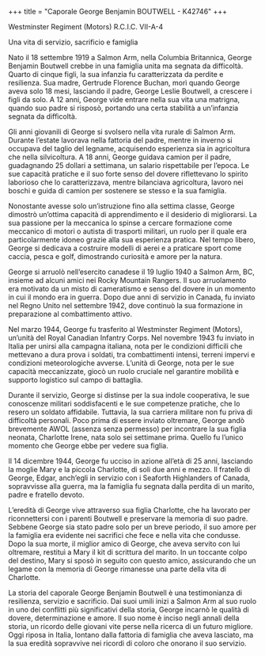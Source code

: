 +++
title = "Caporale George Benjamin BOUTWELL - K42746"
+++

Westminster Regiment (Motors) R.C.I.C.
VII-A-4

Una vita di servizio, sacrificio e famiglia

Nato il 18 settembre 1919 a Salmon Arm, nella Columbia Britannica, George Benjamin Boutwell crebbe in una famiglia unita ma segnata da difficoltà. Quarto di cinque figli, la sua infanzia fu caratterizzata da perdite e resilienza. Sua madre, Gertrude Florence Buchan, morì quando George aveva solo 18 mesi, lasciando il padre, George Leslie Boutwell, a crescere i figli da solo. A 12 anni, George vide entrare nella sua vita una matrigna, quando suo padre si risposò, portando una certa stabilità a un’infanzia segnata da difficoltà.

Gli anni giovanili di George si svolsero nella vita rurale di Salmon Arm. Durante l’estate lavorava nella fattoria del padre, mentre in inverno si occupava del taglio del legname, acquisendo esperienza sia in agricoltura che nella silvicoltura. 
A 18 anni, George guidava camion per il padre, guadagnando 25 dollari a settimana, un salario rispettabile per l’epoca. Le sue capacità pratiche e il suo forte senso del dovere riflettevano lo spirito laborioso che lo caratterizzava, mentre bilanciava agricoltura, lavoro nei boschi e guida di camion per sostenere se stesso e la sua famiglia.

Nonostante avesse solo un’istruzione fino alla settima classe, George dimostrò un’ottima capacità di apprendimento e il desiderio di migliorarsi. La sua passione per la meccanica lo spinse a cercare formazione come meccanico di motori o autista di trasporti militari, un ruolo per il quale era particolarmente idoneo grazie alla sua esperienza pratica. 
Nel tempo libero, George si dedicava a costruire modelli di aerei e a praticare sport come caccia, pesca e golf, dimostrando curiosità e amore per la natura.

George si arruolò nell’esercito canadese il 19 luglio 1940 a Salmon Arm, BC, insieme ad alcuni amici nei Rocky Mountain Rangers. 
Il suo arruolamento era motivato da un misto di cameratismo e senso del dovere in un momento in cui il mondo era in guerra. 
Dopo due anni di servizio in Canada, fu inviato nel Regno Unito nel settembre 1942, dove continuò la sua formazione in preparazione al combattimento attivo.

Nel marzo 1944, George fu trasferito al Westminster Regiment (Motors), un’unità del Royal Canadian Infantry Corps. 
Nel novembre 1943 fu inviato in Italia per unirsi alla campagna italiana, nota per le condizioni difficili che mettevano a dura prova i soldati, tra combattimenti intensi, terreni impervi e condizioni meteorologiche avverse. 
L’unità di George, nota per le sue capacità meccanizzate, giocò un ruolo cruciale nel garantire mobilità e supporto logistico sul campo di battaglia.

Durante il servizio, George si distinse per la sua indole cooperativa, le sue conoscenze militari soddisfacenti e le sue competenze pratiche, che lo resero un soldato affidabile. Tuttavia, la sua carriera militare non fu priva di difficoltà personali. Poco prima di essere inviato oltremare, George andò brevemente AWOL (assenza senza permesso) per incontrare la sua figlia neonata, Charlotte Irene, nata solo sei settimane prima. Quello fu l’unico momento che George ebbe per vedere sua figlia.

Il 14 dicembre 1944, George fu ucciso in azione all’età di 25 anni, lasciando la moglie Mary e la piccola Charlotte, di soli due anni e mezzo. 
Il fratello di George, Edgar, anch’egli in servizio con i Seaforth Highlanders of Canada, sopravvisse alla guerra, ma la famiglia fu segnata dalla perdita di un marito, padre e fratello devoto.

L’eredità di George vive attraverso sua figlia Charlotte, che ha lavorato per riconnettersi con i parenti Boutwell e preservare la memoria di suo padre. Sebbene George sia stato padre solo per un breve periodo, il suo amore per la famiglia era evidente nei sacrifici che fece e nella vita che condusse. 
Dopo la sua morte, il miglior amico di George, che aveva servito con lui oltremare, restituì a Mary il kit di scrittura del marito. In un toccante colpo del destino, Mary si sposò in seguito con questo amico, assicurando che un legame con la memoria di George rimanesse una parte della vita di Charlotte.

La storia del caporale George Benjamin Boutwell è una testimonianza di resilienza, servizio e sacrificio. Dai suoi umili inizi a Salmon Arm al suo ruolo in uno dei conflitti più significativi della storia, George incarnò le qualità di dovere, determinazione e amore. 
Il suo nome è inciso negli annali della storia, un ricordo delle giovani vite perse nella ricerca di un futuro migliore. 
Oggi riposa in Italia, lontano dalla fattoria di famiglia che aveva lasciato, ma la sua eredità sopravvive nei ricordi di coloro che onorano il suo servizio.


